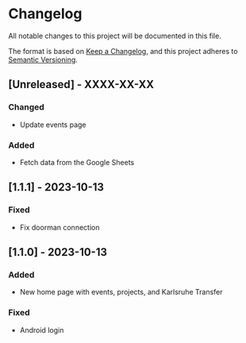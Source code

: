 # Changelog

All notable changes to this project will be documented in this file.

The format is based on [Keep a Changelog](https://keepachangelog.com/en/1.0.0/),
and this project adheres to [Semantic Versioning](https://semver.org/spec/v2.0.0.html).

## [Unreleased] - XXXX-XX-XX

### Changed

- Update events page

### Added

- Fetch data from the Google Sheets

## [1.1.1] - 2023-10-13

### Fixed

- Fix doorman connection

## [1.1.0] - 2023-10-13

### Added

- New home page with events, projects, and Karlsruhe Transfer

### Fixed

- Android login
